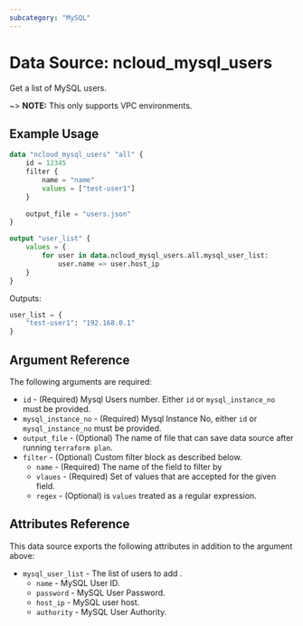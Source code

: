 ```yaml
---
subcategory: "MySQL"
---
```


# Data Source: ncloud_mysql_users

Get a list of MySQL users.

~> **NOTE:** This only supports VPC environments.

## Example Usage

```terraform
data "ncloud_mysql_users" "all" {
    id = 12345
    filter {
        name = "name"
        values = ["test-user1"]
    }
    
    output_file = "users.json"
}

output "user_list" {
    values = {
        for user in data.ncloud_mysql_users.all.mysql_user_list:
            user.name => user.host_ip
    }
}
```

Outputs:
```terraform
user_list = {
    "test-user1": "192.168.0.1"
}
```

## Argument Reference

The following arguments are required:

* `id` - (Required) Mysql Users number. Either `id` or `mysql_instance_no` must be provided.
* `mysql_instance_no` - (Required) Mysql Instance No, either `id` or `mysql_instance_no` must be provided.
* `output_file` - (Optional) The name of file that can save data source after running `terraform plan`.
* `filter` - (Optional) Custom filter block as described below.
  * `name` - (Required) The name of the field to filter by
  * `vlaues` - (Required) Set of values that are accepted for the given field.
  * `regex` - (Optional) is `values` treated as a regular expression.

## Attributes Reference

This data source exports the following attributes in addition to the argument above: 

* `mysql_user_list` - The list of users to add .
  * `name` - MySQL User ID.
  * `password` - MySQL User Password.
  * `host_ip` -  MySQL user host.
  * `authority` - MySQL User Authority.